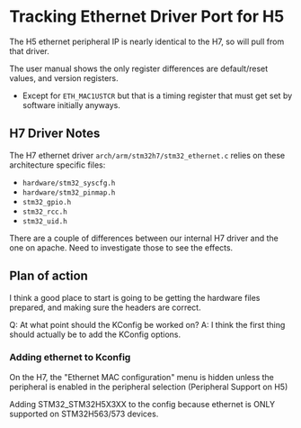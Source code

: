 # Tracking Ethernet Driver Port for H5

The H5 ethernet peripheral IP is nearly identical to the H7, so will pull from that driver.

The user manual shows the only register differences are default/reset values,
and version registers.
- Except for `ETH_MAC1USTCR` but that is a timing register that must get set
  by software initially anyways. 

## H7 Driver Notes
The H7 ethernet driver `arch/arm/stm32h7/stm32_ethernet.c` relies on these
architecture specific files:
- `hardware/stm32_syscfg.h`
- `hardware/stm32_pinmap.h`
- `stm32_gpio.h`
- `stm32_rcc.h`
- `stm32_uid.h`

There are a couple of differences between our internal H7 driver and the one
on apache. Need to investigate those to see the effects. 


## Plan of action
I think a good place to start is going to be getting the hardware files
prepared, and making sure the headers are correct. 

Q: At what point should the KConfig be worked on? 
A: I think the first thing should actually be to add the KConfig options.

### Adding ethernet to Kconfig
On the H7, the "Ethernet MAC configuration" menu is hidden unless the
peripheral is enabled in the peripheral selection (Peripheral Support on H5)

Adding STM32_STM32H5X3XX to the config because ethernet is ONLY supported on 
STM32H563/573 devices. 